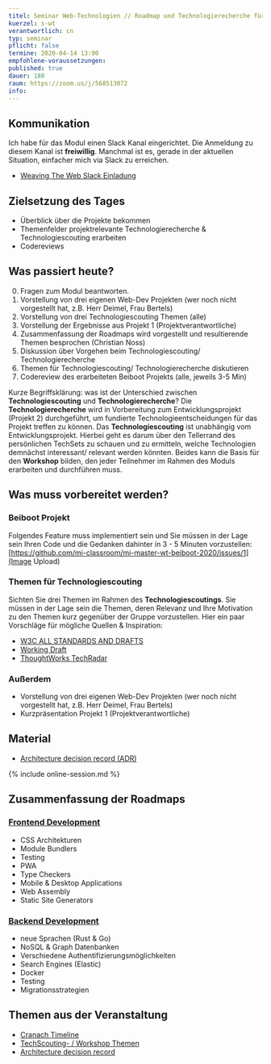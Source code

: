 ```yaml
---
titel: Seminar Web-Technologien // Roadmap und Technologierecherche für Projekt aufbauen
kuerzel: s-wt
verantwortlich: cn
typ: seminar
pflicht: false
termine: 2020-04-14 13:00
empfohlene-voraussetzungen: 
published: true
dauer: 180
raum: https://zoom.us/j/568513072
info: 
---
```


## Kommunikation

Ich habe für das Modul einen Slack Kanal eingerichtet. Die Anmeldung zu diesem Kanal ist **freiwillig**. Manchmal ist es, gerade in der aktuellen Situation, einfacher mich via Slack zu erreichen.
- [Weaving The Web Slack Einladung](https://join.slack.com/t/weavingthewebgruppe/shared_invite/zt-dcs9abdj-KkZ~fTdB4IhpSMFmEvHrmg)

## Zielsetzung des Tages

- Überblick über die Projekte bekommen
- Themenfelder projektrelevante Technologierecherche & Technologiescouting erarbeiten
- Codereviews

<!--
- Ziele für die persönliche Kompetenzentwicklung festlegen
- Themen für Technologiescouting festlegen
- Anforderungen Frontend Stack ermitteln
- Frontend Stack aufbauen
- Review Entwicklungsprojekt(e)
-->

## Was passiert heute?
0. Fragen zum Modul beantworten.
1. Vorstellung von drei eigenen Web-Dev Projekten (wer noch nicht vorgestellt hat, z.B. Herr Deimel, Frau Bertels)
1. Vorstellung von drei Technologiescouting Themen (alle)
2. Vorstellung der Ergebnisse aus Projekt 1 (Projektverantwortliche)
3. Zusammenfassung der Roadmaps wird vorgestellt und resultierende Themen besprochen (Christian Noss)
1. Diskussion über Vorgehen beim Technologiescouting/ Technologierecherche
2. Themen für Technologiescouting/ Technologierecherche diskutieren
4. Codereview des erarbeiteten Beiboot Projekts (alle, jeweils 3-5 Min)

Kurze Begriffsklärung: was ist der Unterschied zwischen **Technologiescouting** und **Technologierecherche**? Die **Technologierecherche** wird in Vorbereitung zum Entwicklungsprojekt (Projekt 2) durchgeführt, um fundierte Technologieentscheidungen für das Projekt treffen zu können. Das **Technologiescouting** ist unabhängig vom Entwicklungsprojekt. Hierbei geht es darum über den Tellerrand des persönlichen TechSets zu schauen und zu ermitteln, welche Technologien demnächst interessant/ relevant werden könnten. Beides kann die Basis für den **Workshop** bilden, den jeder Teilnehmer im Rahmen des Moduls erarbeiten und durchführen muss.

## Was muss vorbereitet werden?

### Beiboot Projekt
Folgendes Feature muss implementiert sein und Sie müssen in der Lage sein Ihren Code und die Gedanken dahinter in 3 - 5 Minuten vorzustellen:
[https://github.com/mi-classroom/mi-master-wt-beiboot-2020/issues/1](Image Upload)

### Themen für Technologiescouting
Sichten Sie drei Themen im Rahmen des **Technologiescoutings**. Sie müssen in der Lage sein die Themen, deren Relevanz und Ihre Motivation zu den Themen kurz gegenüber der Gruppe vorzustellen. Hier ein paar Vorschläge für mögliche Quellen & Inspiration:
- [W3C ALL STANDARDS AND DRAFTS](https://www.w3.org/TR/)
- [Working Draft](http://workingdraft.de/)
- [ThoughtWorks TechRadar](https://www.thoughtworks.com/de/radar)

### Außerdem
- Vorstellung von drei eigenen Web-Dev Projekten (wer noch nicht vorgestellt hat, z.B. Herr Deimel, Frau Bertels)
- Kurzpräsentation Projekt 1 (Projektverantwortliche)

## Material
- [Architecture decision record (ADR)](https://github.com/joelparkerhenderson/architecture_decision_record)

{% include online-session.md %}

## Zusammenfassung der Roadmaps

### [Frontend Development](../../../images/WebTech-Roadmaps-frontend.png)
- CSS Architekturen
- Module Bundlers
- Testing
- PWA
- Type Checkers
- Mobile & Desktop Applications
- Web Assembly 
- Static Site Generators


### [Backend Development](../../../images/WebTech-Roadmaps-backend.png)
- neue Sprachen (Rust & Go)
- NoSQL & Graph Datenbanken
- Verschiedene Authentifizierungsmöglichkeiten
- Search Engines (Elastic)
- Docker
- Testing
- Migrationsstrategien

## Themen aus der Veranstaltung
- [Cranach Timeline](https://mm.tt/1469193494?t=IfZmtjwTBf)
- [TechScouting- / Workshop Themen](https://mm.tt/1469214463?t=Btg6B7Dq9Y)
- [Architecture decision record ](https://github.com/joelparkerhenderson/architecture_decision_record)
